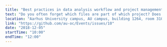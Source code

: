 ```yaml
---
title: "Best practices in data analysis workflow and project management in R"
text: "Do you often forget which files are part of which project? Does it take some time to find all the files you need for an analysis and manuscript? In these session we will cover best practices on workflows and project management. An efficient, systematic, and standardized workflow is essential to being more reproducible and writing better code. It's also important for doing more rigorous science and being more open. Come to this session to learn how to set up and use an efficient, open, and reproducible workflow that will help you organise not only your code, but also your mind!"
location: "Aarhus University campus, AU campus, building 1264, room 310"
link: "https://github.com/au-oc/Events/issues/10"
date: "2018-12-05"
startTime: "10:00"
endTime: "12:00"
---
```

